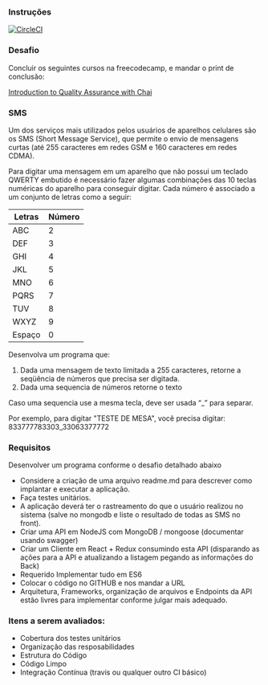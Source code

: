 ### Instruções

[![CircleCI](https://circleci.com/gh/gleandroj/gsw-challenge.svg?style=svg)](https://circleci.com/gh/gleandroj/gsw-challenge)

### Desafio

Concluir os seguintes cursos na freecodecamp, e mandar o print de conclusão: 

[Introduction to Quality Assurance with Chai](https://www.freecodecamp.org/learn/information-security-and-quality-assurance/quality-assurance-and-testing-with-chai/)

### SMS

Um dos serviços mais utilizados pelos usuários de aparelhos celulares são os SMS (Short Message Service), que permite o envio de mensagens curtas (até 255 caracteres em redes GSM e 160 caracteres em redes CDMA).

Para digitar uma mensagem em um aparelho que não possui um teclado QWERTY embutido é necessário fazer algumas combinações das 10 teclas numéricas do aparelho para conseguir digitar. Cada número é associado a um conjunto de letras como a seguir:

| Letras | Número |
|--------|--------|
| ABC    | 2      |
| DEF    | 3      |
| GHI    | 4      |
| JKL    | 5      |
| MNO    | 6      |
| PQRS   | 7      |
| TUV    | 8      |
| WXYZ   | 9      |
| Espaço | 0      |

Desenvolva um programa que:
1. Dada uma mensagem de texto limitada a 255 caracteres, retorne a seqüência de números que precisa ser digitada. 
2. Dada uma sequencia de números retorne o texto

Caso uma sequencia use a mesma tecla, deve ser usada “_” para separar.

Por exemplo, para digitar "TESTE DE MESA", você precisa digitar:
833777783303_33063377772

### Requisitos

Desenvolver um programa conforme o desafio detalhado abaixo

- Considere a criação de uma arquivo readme.md para descrever como implantar e executar a aplicação.
- Faça testes unitários.
- A aplicação deverá ter o rastreamento do que o usuário realizou no sistema (salve no mongodb e liste o resultado de todas as SMS no front).
- Criar uma API em NodeJS com MongoDB / mongoose (documentar usando swagger)
- Criar um Cliente em React + Redux consumindo esta API (disparando as ações para a API e atualizando a listagem pegando as informações do Back)
- Requerido Implementar tudo em ES6
- Colocar o código no GITHUB e nos mandar a URL
- Arquitetura, Frameworks, organização de arquivos e Endpoints da API estão livres para implementar conforme julgar mais adequado.

### Itens a serem avaliados:

- Cobertura dos testes unitários
- Organização das resposabilidades
- Estrutura do Código
- Código Limpo
- Integração Contínua (travis ou qualquer outro CI básico)